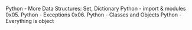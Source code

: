 Python - More Data Structures: Set, Dictionary
Python - import & modules
0x05. Python - Exceptions
0x06. Python - Classes and Objects
Python - Everything is object
